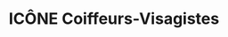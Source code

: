 ---
title: "ICÔNE Coiffeurs-Visagistes"
url: /montreal/icone-coiffeurs-visagistes/
shop: Friseur
---